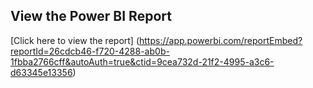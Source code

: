 ## View the Power BI Report

[Click here to view the report] (https://app.powerbi.com/reportEmbed?reportId=26cdcb46-f720-4288-ab0b-1fbba2766cff&autoAuth=true&ctid=9cea732d-21f2-4995-a3c6-d63345e13356)
